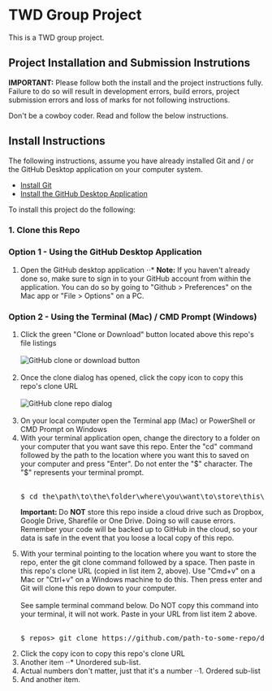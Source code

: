 # TWD Group Project
This is a TWD group project.

## Project Installation and Submission Instrutions

**IMPORTANT:** Please follow both the install and the project instructions fully. Failure to do so will result in development errors, build errors, project submission errors and loss of marks for not following instructions.

Don't be a cowboy coder. Read and follow the below instructions.

## Install Instructions

The following instructions, assume you have already installed Git and / or the GitHub Desktop application on your computer system. 

- [Install Git](https://git-scm.com/)
- [Install the GitHub Desktop Application](https://desktop.github.com/)

To install this project do the following:

### 1. Clone this Repo

### Option 1 - Using the GitHub Desktop Application


1. Open the GitHub desktop application
⋅⋅* **Note:** If you haven't already done so, make sure to sign in to your GitHub account from within the application. You can do so by going to "Github > Preferences" on the Mac app or "File > Options" on a PC.


### Option 2 - Using the Terminal (Mac) / CMD Prompt (Windows)

<ol>
  <li>Click the green "Clone or Download" button located above this repo's file listings<br><br><img src="https://res.michaelwhyte.ca/github-clone-download-button-with-red-circle.jpg" alt="GitHub clone or download button"><br><br></li>
  <li>Once the clone dialog has opened, click the copy icon to copy this repo's clone URL<br><br><img src="https://res.michaelwhyte.ca/github-clone-repo-dialog.jpg" alt="GitHub clone repo dialog"><br><br></li>
  <li>On your local computer open the Terminal app (Mac) or PowerShell or CMD Prompt on Windows</li>
  <li>With your terminal application open, change the directory to a folder on your computer that you want save this repo. Enter the "cd" command followed by the path to the location where you want this to saved on your computer and press "Enter". Do not enter the "$" character. The "$" represents your terminal prompt.<br><br>
    <div class="highlight highlight-source-shell">
      <pre>
$ cd the\path\to\the\folder\where\you\want\to\store\this\repo...</pre>
    </div>
    <p><strong>Important: </strong>Do <strong>NOT</strong> store this repo inside a cloud drive such as Dropbox, Google Drive, Sharefile or One Drive. Doing so will cause errors. Remember your code will be backed up to GitHub in the cloud, so your data is safe in the event that you loose a local copy of this repo.</p></li>
  </li>
  <li>With your terminal pointing to the location where you want to store the repo, enter the git clone command followed by a space. Then paste in this repo's clone URL (copied in list item 2, above). Use "Cmd+v" on a Mac or "Ctrl+v" on a Windows machine to do this. Then press enter and Git will clone this repo down to your computer.<br><br>See sample terminal command below. Do NOT copy this command into your terminal, it will not work. Paste in your URL from list item 2 above.<br><br>
  <div class="highlight highlight-source-shell">
    <pre>
$ repos> git clone https://github.com/path-to-some-repo/do-not-copy-this-url.git</pre>
  </div>
</li>
</ol>



2. Click the copy icon to copy this repo's clone URL
3. Another item
⋅⋅* Unordered sub-list. 
4. Actual numbers don't matter, just that it's a number
⋅⋅1. Ordered sub-list
5. And another item.
